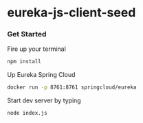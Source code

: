 # eureka-js-client-seed

### Get Started
Fire up your terminal

```sh
npm install
```

Up Eureka Spring Cloud
```sh
docker run -p 8761:8761 springcloud/eureka
```

Start dev server by typing
```sh
node index.js
```